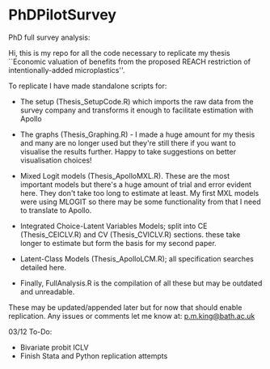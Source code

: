 # PhDPilotSurvey
PhD full survey analysis:


Hi, this is my repo for all the code necessary to replicate my thesis ``Economic valuation of benefits from the proposed REACH restriction of intentionally-added microplastics''. 

To replicate I have made standalone scripts for:
- The setup (Thesis_SetupCode.R) which imports the raw data from the survey company and transforms it enough to facilitate estimation with Apollo

- The graphs (Thesis_Graphing.R) - I made a huge amount for my thesis and many are no longer used but they're still there if you want to visualise the results further. Happy to take suggestions on better visualisation choices!

- Mixed Logit models (Thesis_ApolloMXL.R). These are the most important models but there's a huge amount of trial and error evident here. They don't take too long to estimate at least. My first MXL models were using MLOGIT so there may be some functionality from that I need to translate to Apollo.

- Integrated Choice-Latent Variables Models; split into CE (Thesis_CEICLV.R) and CV (Thesis_CVICLV.R) sections. these take longer to estimate but form the basis for my second paper.

- Latent-Class Models (Thesis_ApolloLCM.R); all specification searches detailed here.

- Finally, FullAnalysis.R is the compilation of all these but may be outdated and unreadable. 

These may be updated/appended later but for now that should enable replication. Any issues or comments let me know at: p.m.king@bath.ac.uk


03/12 To-Do:
- Bivariate probit ICLV
- Finish Stata and Python replication attempts